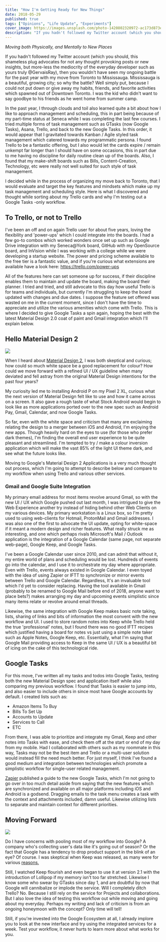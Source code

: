 ```yaml
---
title: "How I'm Getting Ready for New Things"
date: 2018-05-29
published: true
tags: ["Opinions", "Life Update", "Experiments"]
cover_image: https://images.unsplash.com/photo-1420802320972-ac173d873ed2?ixlib=rb-0.3.5&ixid=eyJhcHBfaWQiOjEyMDd9&s=cffbdbe486939a289de0f97a87b04558&dpr=1&auto=format&fit=crop&w=1000&q=80&cs=tinysrgb
description: "If you hadn't followed my Twitter account (which you should, this shameless plug advocates for not any thought provoking posts or new insights, but more-less the mediocrity of the everyday developer such as yours truly @GervaisRay), then you wouldn't have seen my ongoing battle for the past year with my move from Toronto to Mississauga. Mississauga is a beautiful, growing city; so why the battle? Well simply put, because I could not put down or give away my habits, friends, and favorite activities which spawned out of Downtown Toronto. I was the kid who didn't want to say goodbye to his friends as he went home from summer camp."
---
```


_Moving both Physically, and Mentally to New Places_

If you hadn't followed my Twitter account (which you should, this shameless plug advocates for not any thought provoking posts or new insights, but more-less the mediocrity of the everyday developer such as yours truly @GervaisRay), then you wouldn't have seen my ongoing battle for the past year with my move from Toronto to Mississauga. Mississauga is a beautiful, growing city; so why the battle? Well simply put, because I could not put down or give away my habits, friends, and favorite activities which spawned out of Downtown Toronto. I was the kid who didn't want to say goodbye to his friends as he went home from summer camp.

In the past year, I through clouds and toil also learned quite a bit about how I like to approach management and scheduling, this in part being because of my part-time status at Seneca while I was completing the last few courses. I tried multiple forms of task management such as GTasks (now Google Tasks), Asana, Trello, and back to the new Google Tasks. In this order, it would appear that I gravitated towards Kanban / Agile styled task management which catered towards my programmatic persona. I found Trello to be a fantastic offering, but I also would let the cards expire / remain unkempt far longer than I should have on some occasions, this in part due to me having no discipline for daily routine clean up of the boards. Also, I found that my make-shift boards such as Bills, Content-Creation, Technology, etc were really not well suited for such style of task management.

I decided while in the process of organizing my move back to Toronto, that I would evaluate and target the key features and mindsets which make up my task management and scheduling style. Here is what I discovered and thought while sorting about my Trello cards and why I'm testing out a Google Tasks -only workflow.

## To Trello, or not to Trello

I've been an off and on again Trello user for about five years, loving the flexibility and 'power-ups' which I could integrate into the boards. I had a few go-to combos which worked wonders once set up such as Google Drive integration with my Seneca@York board, GitHub with my OpenSource board, and InVision while I was working with a college while we were developing a startup website. The power and pricing scheme available to the free tier is a fantastic value, and if you're curious what extensions are available have a look here: https://trello.com/power-ups

All of the features here can set someone up for success, if their discipline enables them to maintain and update the board, making the board their planner. I tried and tried, and still advocate to this day how useful Trello is for teams and individuals, but currently I'm struggling to keep the board updated with changes and due dates. I suppose the feature set offered was wasted on me in the current moment, since I don't have the time to appreciate and utilize the various amenities which come with Trello. This is where I decided to give Google Tasks a spin again, hoping the best with the latest Material Design 2.0 coat of paint and Gmail integration which I'll explain below.

## Hello Material Design 2

[![](https://images.unsplash.com/photo-1519806870789-d65fc19601fa?ixlib=rb-0.3.5&ixid=eyJhcHBfaWQiOjEyMDd9&s=f10bfb20d3d87116f864637a388f7860&dpr=1&auto=format&fit=crop&w=1000&q=80&cs=tinysrgb)](https://unsplash.com/@bernardhermant)

When I heard about [Material Design 2](https://uxdesign.cc/previewing-material-design-2-0-ec0215f0588f), I was both skeptical and curious; how could so much white space be a good replacement for colour? How could we move forward with a refined UI / UX guideline when many deviated and fell astray from the original Material Design intentions for the past four years?

My curiosity led me to installing Android P on my Pixel 2 XL, curious what the next version of Material Design felt like to use and how it came across on a screen. It also gave a rough taste of what Stock Android would begin to look like as more applications ported over to the new spec such as Android Pay, Gmail, Calendar, and now Google Tasks.

So far, even with the white space and criticism that many are exclaiming relating the design to a merger between iOS and Android, I'm enjoying the new apps. Though heavily hard on the eyes to use (for those who prefer dark themes), I'm finding the overall end user experience to be quite pleasant and streamlined. I'm tempted to try / make a colour inversion application which will make the vast 85% of the light UI theme dark, and see what the future looks like.

Moving to Google's Material Design 2 Applications is a very much thought out process, which I'm going to attempt to describe below and compare to my workflow when using Trello and various other services.

### Gmail and Google Suite Integration

My primary email address for most items revolve around Gmail, so with the new UI / UX which Google pushed out last month, I was intrigued to give the Web Experience another try instead of hiding behind other Web Clients on my various devices. My primary workstation is a Linux box, so I'm pretty used to using web-clients for Hotmail, ProtonMail and Gmail addresses. I was also one of the first to advocate the UI update, opting for white-space if it meant a modern design and richer features. What really struck me as interesting, and one which perhaps rivals Microsoft's Mail / Outlook application is the integration of a Google Calendar (same page, not separate web-page), Google Keep, and Google Tasks.

I've been a Google Calendar user since 2010, and can admit that without it, my entire world of plans and scheduling would be lost. Hundreds of events go into the calendar, and I use it to orchestrate my day where appropriate. Even with Trello, events always existed in Google Calendar. I even toyed with the idea of using Zapier or IFTT to synchronize or mirror events between Trello and Google Calendar. Regardless, It's an invaluable tool which I'd yet to consider replacing. Having the tool available in Gmail (probably to be renamed to Google Mail before end of 2018, anyone want to place bets?) makes arranging my day and upcoming events simplistic since many items relate or revolve around email threads.

Likewise, the same integration with Google Keep makes basic note taking, lists, sharing of links and bits of information the most convent with the new workflow and UI. I used to store random notes into Keep while Trello held the true 'professional' notes, but I found there was no good IFTT recipes which justified having a board for notes vs just using a simple note taker such as Apple Notes, Google Keep, etc. Essentially, what I'm saying that Google Mail providing access to Keep in the same UI / UX is a beautiful bit of icing on the cake of this technological ride.

## Google Tasks

For this move, I've written all my tasks and todos into Google Tasks, testing both the new Material Design spec and application itself while also comparing my previous workflow. I found that Tasks is easier to jump into, and also easier to include others in since most have Google accounts by default. I created lists such as:

- Amazon Items To Buy
- Bills To Set Up
- Accounts to Update
- Services to Call
- ETC

From there, I was able to prioritize and integrate my Gmail, Keep and other notes into Tasks with ease, and check them off at the start or end of my day from my mobile. Had I collaborated with others such as my roommate in this way, Tasks may not be the best item and Trello or a multi-user solution would instead fill the need much better. For just myself, I think I've found a good medium and integration between technologies which promote a simplistic workflow for single-user related management.

[Zapier](https://zapier.com/blog/google-tasks-guide/) published a guide to the new Google Tasks, which I'm not going to go over in too much detail aside from saying that the new features which are synchronized and available on all major platforms including iOS and Android is a godsend. Dragging emails to the task menu creates a task with the context and attachments included, damn useful. Likewise utilizing lists to separate and maintain context for different priorities.

## Moving Forward

[![](https://images.unsplash.com/photo-1504677559991-c1df82825899?ixlib=rb-0.3.5&ixid=eyJhcHBfaWQiOjEyMDd9&s=e038ed26b28c8511143ad9ff24694bca&dpr=1&auto=format&fit=crop&w=1000&q=80&cs=tinysrgb)](https://unsplash.com/@8moments)

Do I have concerns with pooling most of my workflow into Google? A company who's collecting user's data like it's going out of season? Or the fact that Google has a tendency to drop product support in the blink of an eye? Of course. I was skeptical when Keep was released, as many were for various [reasons.](https://www.androidpolice.com/2013/03/20/hands-on-with-the-google-keep-android-app-notes-checklists-voice-notes-pictures-widgets-and-voice-actions-integration/)

Still, I watched Keep flourish and even began to use it at version 2.1 with the introduction of Lollipop if my memory isn't too far stretched. Likewise I know some who swear by GTasks since day 1, and are doubtful by now that Google will cannibalize or implode the service. Will I completely ditch Trello? No. Because I still rely on the service for Projects and collaborations. But I also love the idea of testing this workflow out while moving and going about my everyday. Perhaps my writing and lack of criticism is from an ongoing honeymoon with the concept? Only time will tell!

Still, if you're invested into the Google Ecosystem at all, I already implore you to look at the new interface and try using the integrated services for a week. Test your workflow, it never hurts to learn more about what works for you.
